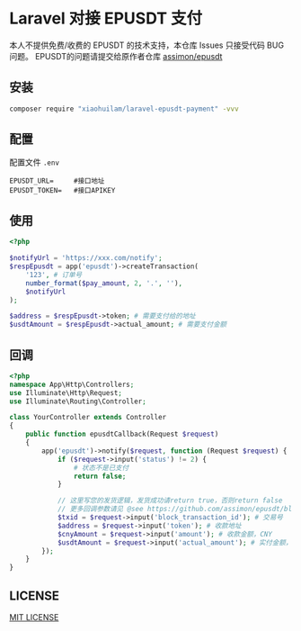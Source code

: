 # Laravel 对接 EPUSDT 支付

本人不提供免费/收费的 EPUSDT 的技术支持，本仓库 Issues 只接受代码 BUG 问题。 EPUSDT的问题请提交给原作者仓库 [assimon/epusdt](https://github.com/assimon/epusdt)

## 安装

```bash
composer require "xiaohuilam/laravel-epusdt-payment" -vvv
```

## 配置

配置文件 `.env`

```env
EPUSDT_URL=     #接口地址
EPUSDT_TOKEN=   #接口APIKEY
```

## 使用
```php
<?php

$notifyUrl = 'https://xxx.com/notify';
$respEpusdt = app('epusdt')->createTransaction(
    '123', # 订单号
    number_format($pay_amount, 2, '.', ''),
    $notifyUrl
);

$address = $respEpusdt->token; # 需要支付给的地址
$usdtAmount = $respEpusdt->actual_amount; # 需要支付金额
```

## 回调
```php
<?php
namespace App\Http\Controllers;
use Illuminate\Http\Request;
use Illuminate\Routing\Controller;

class YourController extends Controller
{
    public function epusdtCallback(Request $request)
    {
        app('epusdt')->notify($request, function (Request $request) {
            if ($request->input('status') != 2) {
                # 状态不是已支付
                return false;
            }

            // 这里写您的发货逻辑，发货成功请return true，否则return false
            // 更多回调参数请见 @see https://github.com/assimon/epusdt/blob/master/wiki/API.md#%E8%AF%B7%E6%B1%82%E5%8F%82%E6%95%B0-1
            $txid = $request->input('block_transaction_id'); # 交易号
            $address = $request->input('token'); # 收款地址
            $cnyAmount = $request->input('amount'); # 收款金额，CNY
            $usdtAmount = $request->input('actual_amount'); # 实付金额，USDT
        });
    }
}
```

## LICENSE
[MIT LICENSE](LICENSE)
